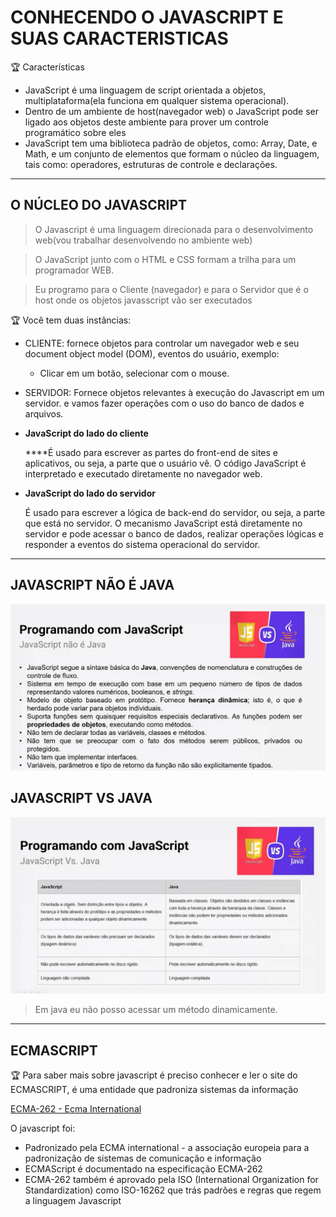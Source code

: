# CONHECENDO O JAVASCRIPT E SUAS CARACTERISTICAS

🏆 Características 

- JavaScript é uma linguagem de script orientada a objetos, multiplataforma(ela funciona em qualquer sistema operacional).
- Dentro de um ambiente de host(navegador web) o JavaScript pode ser ligado aos objetos deste ambiente para prover um controle programático sobre eles
- JavaScript tem uma biblioteca padrão de objetos, como: Array, Date, e Math, e um conjunto de elementos que formam o núcleo da linguagem, tais como: operadores, estruturas de controle e declarações.

---

## O NÚCLEO DO JAVASCRIPT

> O Javascript é uma linguagem direcionada para o desenvolvimento web(vou trabalhar desenvolvendo no ambiente web)
> 

> O JavaScript junto com o HTML e CSS formam a trilha para um programador WEB.
> 

> Eu programo para o Cliente (navegador) e para o Servidor que é o host onde os objetos javasscript vão ser executados
> 

🏆 Você tem duas instâncias:

- CLIENTE: fornece objetos para controlar um navegador web e seu document object model (DOM), eventos do usuário, exemplo:
    - Clicar em um botão, selecionar com o mouse.
- SERVIDOR: Fornece objetos relevantes à execução do Javascript em um servidor. e vamos fazer operações com o uso do banco de dados e arquivos.


 - **JavaScript do lado do cliente**
    
     ****É usado para escrever as partes do front-end de sites e aplicativos, ou seja, a parte que o usuário vê. O código JavaScript é interpretado e executado diretamente no navegador web.
    
- **JavaScript do lado do servidor**
    
    É usado para escrever a lógica de back-end do servidor, ou seja, a parte que está no servidor. O mecanismo JavaScript está diretamente no servidor e pode acessar o banco de dados, realizar operações lógicas e responder a eventos do sistema operacional do servidor.
    

---

## JAVASCRIPT NÃO É JAVA

<img width="700" src = "https://github.com/ViniciusSXavier999/Assets/blob/main/P%C3%B3sGradua%C3%A7%C3%A3o/javascriptvsjava1.png" />


## JAVASCRIPT VS JAVA

<img width="700" src = "https://github.com/ViniciusSXavier999/Assets/blob/main/P%C3%B3sGradua%C3%A7%C3%A3o/javascriptvsjava2.png" />

> Em java eu não posso acessar um método dinamicamente.
> 

---

## ECMASCRIPT


🏆 Para saber mais sobre javascript é preciso conhecer e ler o site do ECMASCRIPT, é uma entidade que padroniza sistemas da informação 

[ECMA-262 - Ecma International](https://ecma-international.org/publications-and-standards/standards/ecma-262/)

O javascript foi:

- Padronizado pela ECMA international - a associação europeia para a padronização de sistemas de comunicação e informação
- ECMAScript é documentado na especificação ECMA-262
- ECMA-262 também é aprovado pela ISO (International Organization for Standardization) como ISO-16262 que trás padrões e regras que regem a linguagem Javascript